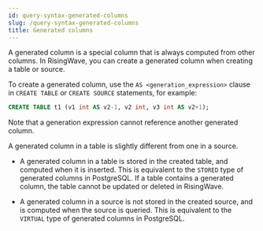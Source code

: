 ```yaml
---
id: query-syntax-generated-columns
slug: /query-syntax-generated-columns
title: Generated columns
---
```


A generated column is a special column that is always computed from other columns. In RisingWave, you can create a generated column when creating a table or source.

To create a generated column, use the `AS <generation_expression>` clause in `CREATE TABLE` or `CREATE SOURCE` statements, for example:

```sql
CREATE TABLE t1 (v1 int AS v2-1, v2 int, v3 int AS v2+1);
```

Note that a generation expression cannot reference another generated column.

A generated column in a table is slightly different from one in a source.

- A generated column in a table is stored in the created table, and computed when it is inserted. This is equivalent to the `STORED` type of generated columns in PostgreSQL. If a table contains a generated column, the table cannot be updated or deleted in RisingWave.

- A generated column in a source is not stored in the created source, and is computed when the source is queried. This is equivalent to the `VIRTUAL` type of generated columns in PostgreSQL.
